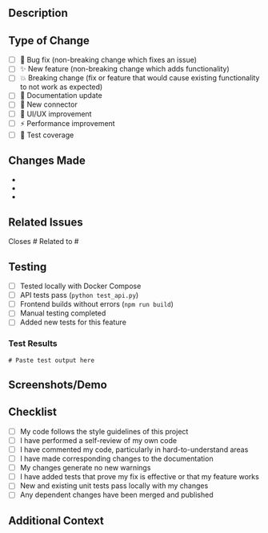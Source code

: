 ## Description

<!-- Provide a brief description of your changes -->

## Type of Change

- [ ] 🐛 Bug fix (non-breaking change which fixes an issue)
- [ ] ✨ New feature (non-breaking change which adds functionality)
- [ ] 💥 Breaking change (fix or feature that would cause existing functionality to not work as expected)
- [ ] 📝 Documentation update
- [ ] 🔌 New connector
- [ ] 🎨 UI/UX improvement
- [ ] ⚡ Performance improvement
- [ ] 🧪 Test coverage

## Changes Made

<!-- List the specific changes made in this PR -->

-
-
-

## Related Issues

<!-- Link to related issues -->

Closes #
Related to #

## Testing

<!-- Describe how you tested your changes -->

- [ ] Tested locally with Docker Compose
- [ ] API tests pass (`python test_api.py`)
- [ ] Frontend builds without errors (`npm run build`)
- [ ] Manual testing completed
- [ ] Added new tests for this feature

### Test Results

```
# Paste test output here
```

## Screenshots/Demo

<!-- If applicable, add screenshots or GIF demo -->

## Checklist

- [ ] My code follows the style guidelines of this project
- [ ] I have performed a self-review of my own code
- [ ] I have commented my code, particularly in hard-to-understand areas
- [ ] I have made corresponding changes to the documentation
- [ ] My changes generate no new warnings
- [ ] I have added tests that prove my fix is effective or that my feature works
- [ ] New and existing unit tests pass locally with my changes
- [ ] Any dependent changes have been merged and published

## Additional Context

<!-- Add any other context about the PR here -->
